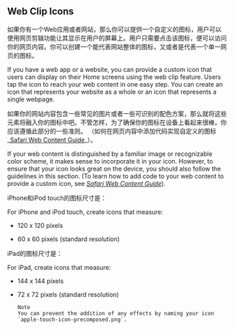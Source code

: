 ## Web Clip Icons
  如果你有一个Web应用或者网站，那么你可以提供一个自定义的图标，用户可以使用网页剪辑功能让其显示在用户的屏幕上。用户只需要点击该图标，便可以访问你的网页内容。你可以创建一个能代表网站整体的图标，又或者是代表一个单一网页的图标。

  If you have a web app or a website, you can provide a custom icon that users can display on their Home screens using the web clip feature. Users tap the icon to reach your web content in one easy step. You can create an icon that represents your website as a whole or an icon that represents a single webpage.
  
  如果你的网站内容包含一些常见的图片或者一些可识别的配色方案，那么就将这些元素将融入你的图标中吧。不管怎样，为了确保你的图标在设备上看起来很棒，你应该遵循此部分的一些准则。 （如何在网页内容中添加代码实现自定义的图标_[Safari Web Content Guide](https://developer.apple.com/library/prerelease/ios/documentation/AppleApplications/Reference/SafariWebContent/Introduction/Introduction.html#//apple_ref/doc/uid/TP40002051.)_）。

  If your web content is distinguished by a familiar image or recognizable color scheme, it makes sense to incorporate it in your icon. However, to ensure that your icon looks great on the device, you should also follow the guidelines in this section. (To learn how to add code to your web content to provide a custom icon, see _[Safari Web Content Guide](https://developer.apple.com/library/prerelease/ios/documentation/AppleApplications/Reference/SafariWebContent/Introduction/Introduction.html#//apple_ref/doc/uid/TP40002051.)_).

  iPhone和iPod touch的图标尺寸是：
  
  For iPhone and iPod touch, create icons that measure:

*   120 x 120 pixels

*   60 x 60 pixels (standard resolution)

  iPad的图标尺寸是：
  
  For iPad, create icons that measure:

*   144 x 144 pixels

*   72 x 72 pixels (standard resolution)

		Note
		You can prevent the addition of any effects by naming your icon `apple-touch-icon-precomposed.png`.